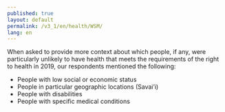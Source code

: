 ```yaml
---
published: true
layout: default
permalink: /v3_1/en/health/WSM/
lang: en
---
```

When asked to provide more context about which people, if any, were particularly unlikely to have health that meets the requirements of the right to health in 2019, our respondents mentioned the following:
- People with low social or economic status 
- People in particular geographic locations (Savai’i) 
- People with disabilities 
- People with specific medical conditions
